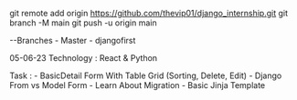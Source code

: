 git remote add origin https://github.com/thevip01/django_internship.git
git branch -M main
git push -u origin main

--Branches
    - Master
    - djangofirst
    

05-06-23
Technology : React & Python

Task :
    - BasicDetail Form With Table Grid (Sorting, Delete, Edit) 
    - Django From vs Model Form 
    - Learn About Migration
    - Basic Jinja Template